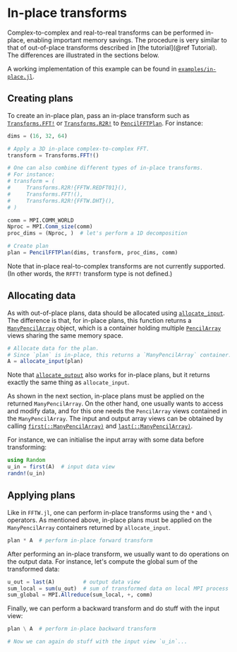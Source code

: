 # In-place transforms

Complex-to-complex and real-to-real transforms can be performed in-place,
enabling important memory savings.
The procedure is very similar to that of out-of-place transforms described in
[the tutorial](@ref Tutorial).
The differences are illustrated in the sections below.

A working implementation of this example can be found in
[`examples/in-place.jl`](https://github.com/jipolanco/PencilFFTs.jl/blob/master/examples/in-place.jl).

## Creating plans

To create an in-place plan, pass an in-place transform such as
[`Transforms.FFT!`](@ref) or [`Transforms.R2R!`](@ref) to
[`PencilFFTPlan`](@ref).
For instance:

```julia
dims = (16, 32, 64)

# Apply a 3D in-place complex-to-complex FFT.
transform = Transforms.FFT!()

# One can also combine different types of in-place transforms.
# For instance:
# transform = (
#     Transforms.R2R!{FFTW.REDFT01}(),
#     Transforms.FFT!(),
#     Transforms.R2R!{FFTW.DHT}(),
# )

comm = MPI.COMM_WORLD
Nproc = MPI.Comm_size(comm)
proc_dims = (Nproc, )  # let's perform a 1D decomposition

# Create plan
plan = PencilFFTPlan(dims, transform, proc_dims, comm)
```

Note that in-place real-to-complex transforms are not currently supported.
(In other words, the `RFFT!` transform type is not defined.)

## Allocating data

As with out-of-place plans, data should be allocated using
[`allocate_input`](@ref).
The difference is that, for in-place plans, this function returns
a [`ManyPencilArray`](https://jipolanco.github.io/PencilArrays.jl/dev/PencilArrays/#PencilArrays.ManyPencilArray) object, which is a container holding multiple
[`PencilArray`](https://jipolanco.github.io/PencilArrays.jl/dev/PencilArrays/#PencilArrays.PencilArray) views sharing the same memory space.

```julia
# Allocate data for the plan.
# Since `plan` is in-place, this returns a `ManyPencilArray` container.
A = allocate_input(plan)
```

Note that [`allocate_output`](@ref) also works for in-place plans, but it
returns exactly the same thing as `allocate_input`.

As shown in the next section, in-place plans must be applied on the returned
`ManyPencilArray`.
On the other hand, one usually wants to access and modify data, and for this
one needs the `PencilArray` views contained in the `ManyPencilArray`.
The input and output array views can be obtained by calling
[`first(::ManyPencilArray)`](https://jipolanco.github.io/PencilArrays.jl/dev/PencilArrays/#Base.first-Tuple{ManyPencilArray}) and [`last(::ManyPencilArray)`](https://jipolanco.github.io/PencilArrays.jl/dev/PencilArrays/#Base.last-Tuple{ManyPencilArray}).

For instance, we can initialise the input array with some data before
transforming:
```julia
using Random
u_in = first(A)  # input data view
randn!(u_in)
```

## Applying plans

Like in `FFTW.jl`, one can perform in-place transforms using the `*` and
`\ ` operators.
As mentioned above, in-place plans must be applied on the `ManyPencilArray`
containers returned by `allocate_input`.
```julia
plan * A  # perform in-place forward transform
```

After performing an in-place transform, we usually want to do operations on the
output data.
For instance, let's compute the global sum of the transformed data:
```julia
u_out = last(A)         # output data view
sum_local = sum(u_out)  # sum of transformed data on local MPI process
sum_global = MPI.Allreduce(sum_local, +, comm)
```

Finally, we can perform a backward transform and do stuff with the input view:
```julia
plan \ A  # perform in-place backward transform

# Now we can again do stuff with the input view `u_in`...
```

